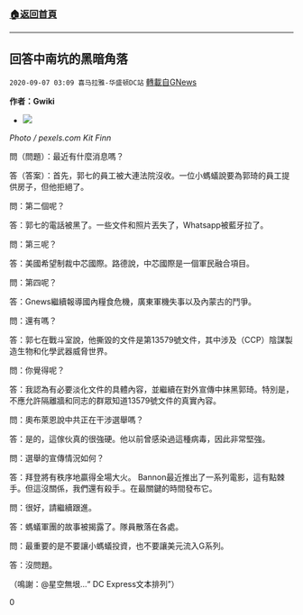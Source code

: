 ###  [:house:返回首頁](https://github.com/ourhimalayas/txt)
---

## 回答中南坑的黑暗角落
`2020-09-07 03:09 喜马拉雅-华盛顿DC站` [轉載自GNews](https://gnews.org/zh-hant/338407/)

**作者：Gwiki**



- ![](https://s3.amazonaws.com/gnews-media-offload/wp-content/uploads/2020/09/07011611/%E4%B8%AD%E5%8D%97%E5%9D%91%E9%BB%91%E6%9A%97%E8%A7%92%E8%90%BD%E5%AF%B9%E7%AD%94%E5%BD%95.jpeg)

 *Photo / pexels.com Kit Finn* 




問（問題）：最近有什麼消息嗎？

答（答案）：首先，郭七的員工被大連法院沒收。一位小螞蟻說要為郭琦的員工提供房子，但他拒絕了。

問：第二個呢？

答：郭七的電話被黑了。一些文件和照片丟失了，Whatsapp被藍牙拉了。

問：第三呢？

答：美國希望制裁中芯國際。路德說，中芯國際是一個軍民融合項目。

問：第四呢？

答：Gnews繼續報導國內糧食危機，廣東軍機失事以及內蒙古的鬥爭。

問：還有嗎？

答：郭七在戰斗室說，他撕毀的文件是第13579號文件，其中涉及（CCP）陰謀製造生物和化學武器威脅世界。

問：你覺得呢？

答：我認為有必要淡化文件的具體內容，並繼續在對外宣傳中抹黑郭琦。特別是，不應允許隔離牆和同志的群眾知道13579號文件的真實內容。

問：奧布萊恩說中共正在干涉選舉嗎？

答：是的，這傢伙真的很強硬。他以前曾感染過這種病毒，因此非常堅強。

問：選舉的宣傳情況如何？

答：拜登將有秩序地贏得全場大火。 Bannon最近推出了一系列電影，這有點棘手。但這沒關係，我們還有殺手.。在最關鍵的時間發布它。

問：很好，請繼續跟進。

答：螞蟻軍團的故事被揭露了。隊員散落在各處。

問：最重要的是不要讓小螞蟻投資，也不要讓美元流入G系列。

答：沒問題。

（鳴謝：@星空無垠…“ DC Express文本排列”）



0
